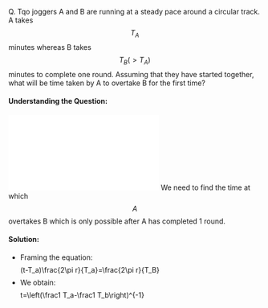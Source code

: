Q. Tqo joggers A and B are running at a steady pace around a circular track. A takes $$T_A$$ minutes whereas B takes $$T_B(>T_A)$$ minutes to complete one round. Assuming that they have started together, what will be time taken by A to overtake B for the first time?
#### Understanding the Question:
![](joggers.excalidraw.md) 
We need to find the time at which $$A$$ overtakes B which is only possible after A has completed 1 round.
#### Solution:
 - Framing the equation: $$$$(t-T_a)\frac{2\pi r}{T_a}=\frac{2\pi r}{T_B}$$$$
 - We obtain: $$$$t=\left(\frac1 T_a-\frac1 T_b\right)^{-1}$$$$